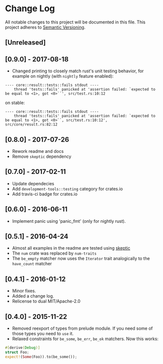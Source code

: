 # Change Log
All notable changes to this project will be documented in this file.
This project adheres to [Semantic Versioning](http://semver.org/).

## [Unreleased]

## [0.9.0] - 2017-08-18
- Changed printing to closely match rust's unit testing behavior, for example on nightly (with `nightly` 
feature enabled):
```
---- core::result::tests::fails stdout ----
	thread 'tests::fails' panicked at 'assertion failed: `expected to be equal to <1>, got <0>``', src/test.rs:10:12
```
on stable:
```
---- core::result::tests::fails stdout ----
	thread 'tests::fails' panicked at 'assertion failed: `expected to be equal to <1>, got <0>``, src/test.rs:10:12', src/core/result.rs:82:12
```

## [0.8.0] - 2017-07-26
- Rework readme and docs
- Remove `skeptic` dependency

## [0.7.0] - 2017-02-11
- Update dependecies
- Add `development-tools::testing` category for crates.io
- Add travis-ci badge for crates.io

## [0.6.0] - 2016-06-11
- Implement panic using 'panic_fmt' (only for nightly rust).

## [0.5.1] - 2016-04-24
- Almost all examples in the readme are tested using [skeptic](https://crates.io/crates/skeptic)
- The `num` crate was replaced by `num-traits`
- The `be_empty` matcher now uses the `Iterator` trait analogically to the `have_count` matcher

## [0.4.1] - 2016-01-12
- Minor fixes.
- Added a change log.
- Relicense to dual MIT/Apache-2.0

## [0.4.0] - 2015-11-22
- Removed reexport of types from prelude module. If you need some of those types
you need to `use` it.
- Relaxed constraints for `be_some`, `be_err`, `be_ok` matchers. Now this works:
```rust
#[derive(Debug)]
struct Foo;
expect!(Some(Foo)).to(be_some());
```
